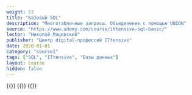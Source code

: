 ```yaml
---
weight: 53
title: "Базовый SQL"
description: "Многотабличные запросы. Объединение с помощью UNION"
source: "https://www.udemy.com/course/ittensive-sql-basic/"
lector: "Николай Мацевский"
publisher: "Центр digital-профессий ITtensive"
date: 2020-01-01
category: "course1"
tags: ["SQL", "ITtensive", "Базы данных"]
layout: course
hidden: false
---
```

{{<players>}}
    {{<protonvideo e952308e498de33c253a84f8d6947c67>}}
{{</players>}}